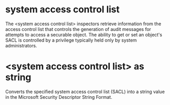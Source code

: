 # system access control list

The &lt;system access control list&gt; inspectors retrieve information from the access control list that controls the generation of audit messages for attempts to access a securable object. The ability to get or set an object&#39;s SACL is controlled by a privilege typically held only by system administrators.

# &lt;system access control list&gt; as string

Converts the specified system access control list (SACL) into a string value in the Microsoft Security Descriptor String Format.
